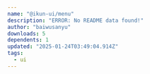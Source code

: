 ```yaml
---
name: "@ikun-ui/menu"
description: "ERROR: No README data found!"
author: "baiwusanyu"
downloads: 5
dependents: 1
updated: "2025-01-24T03:49:04.914Z"
tags: 
  - ui
---
```

